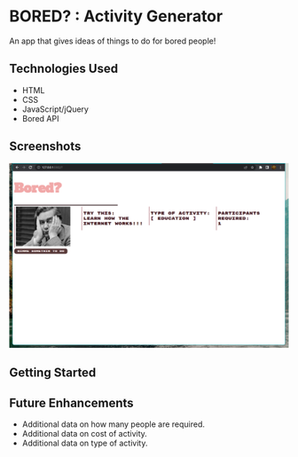 # BORED? : Activity Generator

An app that gives ideas of things to do for bored people!

## Technologies Used
- HTML
- CSS
- JavaScript/jQuery
- Bored API

## Screenshots
![Alt text](/img/Screenshot01.png)

## Getting Started

## Future Enhancements
 - Additional data on how many people are required.
 - Additional data on cost of activity.
 - Additional data on type of activity.